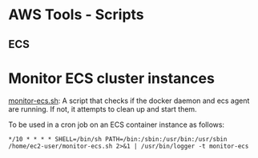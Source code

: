 # AWS Tools - Scripts

## ECS

# Monitor ECS cluster instances

[monitor-ecs.sh](monitor-ecs.sh): A script that checks if the docker daemon and ecs agent are running. If not, it attempts to clean up and start them.

To be used in a cron job on an ECS container instance as follows:

```
*/10 * * * * SHELL=/bin/sh PATH=/bin:/sbin:/usr/bin:/usr/sbin /home/ec2-user/monitor-ecs.sh 2>&1 | /usr/bin/logger -t monitor-ecs
```
